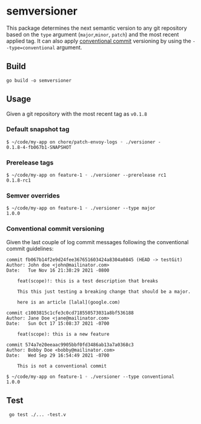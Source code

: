 # semversioner
This package determines the next semantic version to any git repository based on the `type` argument (`major`,`minor`, `patch`) 
and the most recent applied tag. It can also apply [conventional commit](https://www.conventionalcommits.org/en/v1.0.0/) 
versioning by using the `--type=conventional` argument.

## Build
```shell
go build -o semversioner
```

## Usage
Given a git repository with the most recent tag as `v0.1.8`

### Default snapshot tag
```shell
$ ~/code/my-app on chore/patch-envoy-logs ◦ ./versioner -
0.1.8-4-fb067b1-SNAPSHOT
```

### Prerelease tags
```shell
$ ~/code/my-app on feature-1 ◦ ./versioner --prerelease rc1
0.1.8-rc1
```

### Semver overrides
```shell
$ ~/code/my-app on feature-1 ◦ ./versioner --type major
1.0.0
```

### Conventional commit versioning
Given the last couple of log commit messages following the conventional commit guidelines:
```shell
commit fb067b14f2e9d24fee367651603424a8304a0845 (HEAD -> testGit)
Author: John doe <john@mailinator.com>
Date:   Tue Nov 16 21:38:29 2021 -0800

    feat(scope)!: this is a test description that breaks

    This this just testing a breaking change that should be a major.

    here is an article [lalal](google.com)

commit c1003815c1cfe3c0cd718550573031a8bf536188
Author: Jane Doe <jane@mailinator.com>
Date:   Sun Oct 17 15:08:37 2021 -0700

    feat(scope): this is a new feature

commit 574a7e20eeaac9905bbf0fd3486ab13a7a0368c3
Author: Bobby Doe <bobby@mailinator.com>
Date:   Wed Sep 29 16:54:49 2021 -0700

    This is not a conventional commit
```

```shell
$ ~/code/my-app on feature-1 ◦ ./versioner --type conventional
1.0.0
```

## Test
```shell
 go test ./... -test.v
```